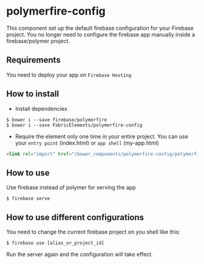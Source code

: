 # polymerfire-config
This component set up the default firebase configuration for your Firebase project.
You no longer need to configure the firebase app manually inside a firebase/polymer project.

## Requirements
You need to deploy your app on `Firebase Hosting`

## How to install
- Install dependencies
```ssh
$ bower i --save firebase/polymerfire
$ bower i --save FabricElements/polymerfire-config
```
- Require the element only one time in your entire project. You can use your `entry point` (index.html) or `app shell` (my-app.html)
```html
<link rel="import" href="/bower_components/polymerfire-config/polymerfire-config.html">
```

## How to use
Use firebase instead of polymer for serving the app
```ssh
$ firebase serve
```
## How to use different configurations
You need to change the current firebase project on you shell like this:
```ssh
$ firebase use [alias_or_project_id]
```
Run the server again and the configuration will take effect.
